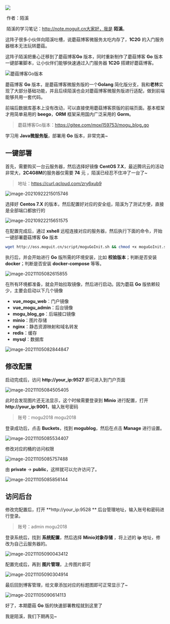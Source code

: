 ![](images/0.jpg)

​                                                                                                                                                                           作者：陌溪

​                                                                                                                         陌溪的学习笔记：http://note.moguit.cn大家好，我是 **陌溪**。

这阵子很多小伙伴向陌溪吐槽，说蘑菇博客微服务太吃内存了，**1C2G** 的入门服务器根本无法玩转蘑菇。

这阵子陌溪把重心迁移到了蘑菇博客**Go** 版本，同时重新制作了蘑菇博客 **Go** 版本一键部署脚本，让小伙伴们能够快速通过入门服务器 **1C2G** 搭建好蘑菇博客。

![蘑菇博客Go版本](images/image-20211018082336948.png)

蘑菇博客 **Go** 版本，是蘑菇博客微服务版的一个**Golang** 简化版分支，我和**老林**实现了大部分基础功能，并且后续陌溪也会对蘑菇博客微服务版进行适配，做到前端能够共用一套代码。

前端后数据库基本上没有改动，可以直接使用蘑菇博客原版的前端页面。基本框架才用简单易用的 **beego**，**ORM** 框架采用国内广泛采用的 **Gorm**。

> 蘑菇博客Go版本：https://gitee.com/moxi159753/mogu_blog_go

学习用 **Java微服务版**，部署用 **Go** 版本，非常完美~

## 一键部署

首先，需要购买一台云服务器，然后选择好镜像 **CentOS 7.X**，最近腾讯云的活动非常大，**2C4G8M**的服务器仅需要 **74** 元 ，陌溪已经忍不住冲了一台了~

> 地址：https://curl.qcloud.com/zry6xub9

![image-20210922215015746](images/image-20210922215015746.png)

选择好 **Centos 7.X** 的版本，然后配置好对应的安全组，陌溪为了测试方便，直接是全部端口都放行的

![image-20210922215651575](images/image-20210922215651575.png)

在配置完成后，通过 **xshell** 远程连接对应的服务器，然后执行下面的命令，开始一键部署蘑菇博客 **Go** 版本

```bash
wget http://oss.moguit.cn/script/moguGoInit.sh && chmod +x moguGoInit.sh && sh moguGoInit.sh
```

执行后，并会开始进行 **Go** 版所需的环境安装，比如 **校验版本**；判断是否安装 **docker**；判断是否安装 **docker-compose** 等等。

![image-20211105082615855](images/image-20211105082615855.png)

在所有环境都准备，就会开始拉取镜像，然后进行启动。因为蘑菇 **Go** 版依赖较少，主要会启动以下几个镜像

- **vue_mogu_web**：门户镜像
- **vue_mogu_admin**：后台镜像
- **mogu_blog_go**：后端接口镜像
- **minio**：图片存储
- **nginx**：静态资源映射和域名转发
- **redis**：缓存
- **mysql**：数据库

![image-20211105082844847](images/image-20211105082844847.png)

## 修改配置

启动完成后，访问 **http://your_ip:9527**  即可进入到门户页面

![image-20211105084505405](images/image-20211105084505405.png)

此时会发现图片还无法显示，这个时候需要登录到 **Minio** 进行配置，打开  **http://your_ip:9001**，输入账号密码

> 账号：mogu2018  mogu2018

登录成功后，点击 **Buckets**，找到 **mogublog**，然后在点击 **Manage** 进行设置。

![image-20211105085534407](images/image-20211105085534407.png)

修改对应的桶的访问权限 

![image-20211105085757488](images/image-20211105085757488.png)

由 **private** ->  **public**，这样就可以允许访问了。

![image-20211105085856144](images/image-20211105085856144.png)



## 访问后台

修改完配置后，打开  **http://your_ip:9528 ** 后台管理地址，输入账号和密码进行登录。

> 账号：admin   mogu2018

登录系统后，找到 **系统配置**，然后选择 **Minio对象存储** ，将上述的 **ip** 地址，修改为自己云服务器的。

![image-20211105090043412](images/image-20211105090043412.png)

配置完成后，再到 **图片管理**，上传图片即可

![image-20211105090304914](images/image-20211105090304914.png)

最后回到博客管理，给文章添加对应的标题图即可正常显示了~

![image-20211105090614113](images/image-20211105090614113.png)

好了，本期蘑菇 **Go** 版的快速部署教程就到这里了

我是陌溪，我们下期再见~